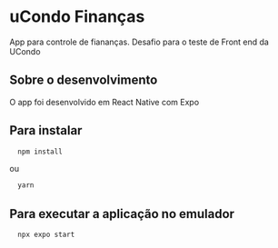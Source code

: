 # uCondo Finanças
App para controle de fiananças. Desafio para o teste de Front end da UCondo

## Sobre o desenvolvimento
O app foi desenvolvido em React Native com Expo

## Para instalar
```bash
  npm install  
```
ou 
```bash
  yarn
``` 

## Para executar a aplicação no emulador
```bash
  npx expo start
``` 

